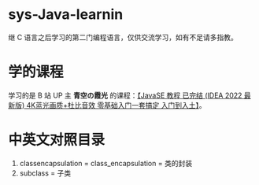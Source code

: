 # sys-Java-learnin
继 C 语言之后学习的第二门编程语言，仅供交流学习，如有不足请多指教。

# 学的课程

学习的是 B 站 UP 主 **青空の霞光** 的课程：[【JavaSE 教程 已完结 (IDEA 2022 最新版) 4K蓝光画质+杜比音效 零基础入门一套搞定 入门到入土】]( https://b23.tv/EpVIzX4)。

# 中英文对照目录

1. classencapsulation = class_encapsulation = 类的封装
2. subclass = 子类